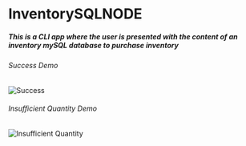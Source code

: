 # InventorySQLNODE
##### This is a CLI app where the user is presented with the content of an inventory mySQL database to purchase inventory

###### Success Demo
![Success](/bamazon_success.gif)

###### Insufficient Quantity Demo
![Insufficient Quantity](/bamazon_failure.gif)
